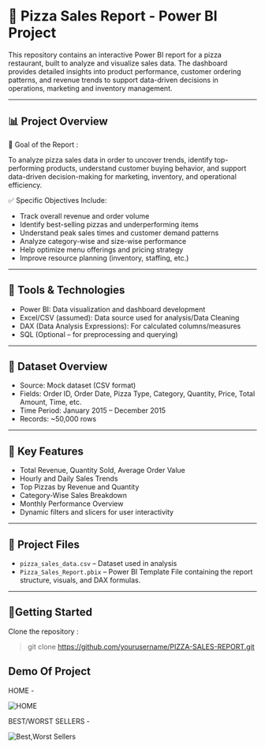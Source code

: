 # 🍕 Pizza Sales Report - Power BI Project
This repository contains an interactive Power BI report for a pizza restaurant, built to analyze and visualize sales data. The dashboard provides detailed insights into product performance, customer ordering patterns, and revenue trends to support data-driven decisions in operations, marketing and inventory management.
***
📊 Project Overview
---
🎯 Goal of the Report :

To analyze pizza sales data in order to uncover trends, identify top-performing products, understand customer buying behavior, and support data-driven decision-making for marketing, inventory, and operational efficiency.

✅ Specific Objectives Include:
- Track overall revenue and order volume
- Identify best-selling pizzas and underperforming items
- Understand peak sales times and customer demand patterns
- Analyze category-wise and size-wise performance
- Help optimize menu offerings and pricing strategy
- Improve resource planning (inventory, staffing, etc.)
***
## 🧰 Tools & Technologies
- Power BI: Data visualization and dashboard development
- Excel/CSV (assumed): Data source used for analysis/Data Cleaning
- DAX (Data Analysis Expressions): For calculated columns/measures
- SQL (Optional – for preprocessing and querying)
***
## 🧾 Dataset Overview
- Source: Mock dataset (CSV format)
- Fields: Order ID, Order Date, Pizza Type, Category, Quantity, Price, Total Amount, Time, etc.
- Time Period: January 2015 – December 2015
- Records: ~50,000 rows
***
## 📌 Key Features
- Total Revenue, Quantity Sold, Average Order Value
- Hourly and Daily Sales Trends
- Top Pizzas by Revenue and Quantity
- Category-Wise Sales Breakdown
- Monthly Performance Overview
- Dynamic filters and slicers for user interactivity
***
## 📁 Project Files
- <code>pizza_sales_data.csv</code> – Dataset used in analysis
- <code>Pizza_Sales_Report.pbix</code> – Power BI Template File containing the report structure, visuals, and DAX formulas.
***
## 🚀Getting Started
Clone the repository : 
> git clone https://github.com/yourusername/PIZZA-SALES-REPORT.git

## Demo Of Project
HOME - 

![HOME](https://github.com/user-attachments/assets/75bc65c6-993c-42be-97de-c81f018ccec5)

BEST/WORST SELLERS - 

![Best,Worst Sellers](https://github.com/user-attachments/assets/b54eed2e-f98c-44e0-a53c-d150ba956fc6)

